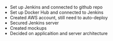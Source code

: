 - Set up Jenkins and connected to github repo
- Set up Docker Hub and connected to Jenkins
- Created AWS account, still need to auto-deploy
- Secured Jenkins server
- Created mockups
- Decided on applicaition and server architecture
